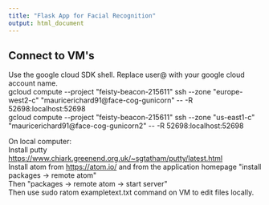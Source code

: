 ```yaml
---
title: "Flask App for Facial Recognition"
output: html_document
---
```


## Connect to VM's 
Use the google cloud SDK shell. Replace user@ with your google cloud account name.  
gcloud compute --project "feisty-beacon-215611" ssh --zone "europe-west2-c" "mauricerichard91@face-cog-gunicorn" -- -R 52698:localhost:52698    
gcloud compute --project "feisty-beacon-215611" ssh --zone "us-east1-c" "mauricerichard91@face-cog-gunicorn2" -- -R 52698:localhost:52698    
  
On local computer:  
Install putty https://www.chiark.greenend.org.uk/~sgtatham/putty/latest.html  
Install atom from https://atom.io/ and from the application homepage "install packages -> remote atom"  
Then "packages -> remote atom -> start server"  
Then use sudo ratom exampletext.txt command on VM to edit files locally.     


